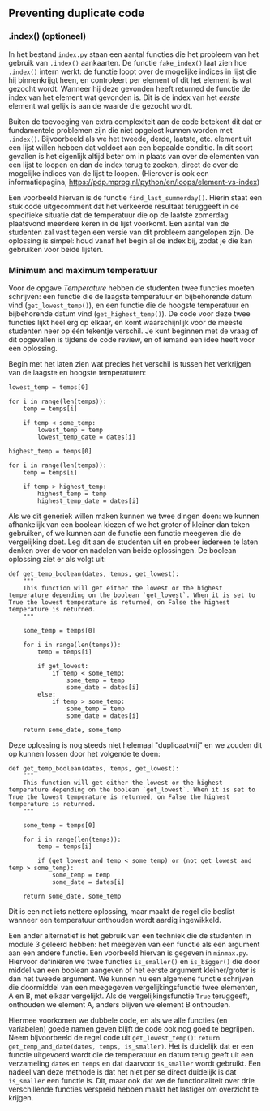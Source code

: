 ## Preventing duplicate code

### .index() (optioneel)

In het bestand `index.py` staan een aantal functies die het probleem van het gebruik van `.index()` aankaarten. De functie `fake_index()` laat zien hoe `.index()` intern werkt: de functie loopt over de mogelijke indices in lijst die hij binnenkrijgt heen, en controleert per element of dit het element is wat gezocht wordt. Wanneer hij deze gevonden heeft returned de functie de index van het element wat gevonden is. Dit is de index van het _eerste_ element wat gelijk is aan de waarde die gezocht wordt.

Buiten de toevoeging van extra complexiteit aan de code betekent dit dat er fundamentele problemen zijn die niet opgelost kunnen worden met `.index()`. Bijvoorbeeld als we het tweede, derde, laatste, etc. element uit een lijst willen hebben dat voldoet aan een bepaalde conditie. In dit soort gevallen is het eigenlijk altijd beter om in plaats van over de elementen van een lijst te loopen en dan de index terug te zoeken, direct de over de mogelijke indices van de lijst te loopen. (Hierover is ook een informatiepagina, <https://pdp.mprog.nl/python/en/loops/element-vs-index>)

Een voorbeeld hiervan is de functie `find_last_summerday()`. Hierin staat een stuk code uitgecomment dat het verkeerde resultaat teruggeeft in de specifieke situatie dat de temperatuur die op de laatste zomerdag plaatsvond meerdere keren in de lijst voorkomt. Een aantal van de studenten zal vast tegen een versie van dit probleem aangelopen zijn. De oplossing is simpel: houd vanaf het begin al de index bij, zodat je die kan gebruiken voor beide lijsten.

### Minimum and maximum temperatuur

Voor de opgave _Temperature_ hebben de studenten twee functies moeten schrijven: een functie die de laagste temperatuur en bijbehorende datum vind (`get_lowest_temp()`), en een functie die de hoogste temperatuur en bijbehorende datum vind (`get_highest_temp()`). De code voor deze twee functies lijkt heel erg op elkaar, en komt waarschijnlijk voor de meeste studenten neer op één tekentje verschil. Je kunt beginnen met de vraag of dit opgevallen is tijdens de code review, en of iemand een idee heeft voor een oplossing.

Begin met het laten zien wat precies het verschil is tussen het verkrijgen van de laagste en hoogste temperaturen:

    lowest_temp = temps[0]

    for i in range(len(temps)):
        temp = temps[i]

        if temp < some_temp:
            lowest_temp = temp
            lowest_temp_date = dates[i]

    highest_temp = temps[0]

    for i in range(len(temps)):
        temp = temps[i]

        if temp > highest_temp:
            highest_temp = temp
            highest_temp_date = dates[i]

Als we dit generiek willen maken kunnen we twee dingen doen: we kunnen afhankelijk van een boolean kiezen of we het groter of kleiner dan teken gebruiken, of we kunnen aan de functie een functie meegeven die de vergelijking doet. Leg dit aan de studenten uit en probeer iedereen te laten denken over de voor en nadelen van beide oplossingen. De boolean oplossing ziet er als volgt uit:

    def get_temp_boolean(dates, temps, get_lowest):
        """
        This function will get either the lowest or the highest temperature depending on the boolean `get_lowest`. When it is set to True the lowest temperature is returned, on False the highest temperature is returned.
        """

        some_temp = temps[0]

        for i in range(len(temps)):
            temp = temps[i]

            if get_lowest:
                if temp < some_temp:
                    some_temp = temp
                    some_date = dates[i]
            else:
                if temp > some_temp:
                    some_temp = temp
                    some_date = dates[i]

        return some_date, some_temp


Deze oplossing is nog steeds niet helemaal "duplicaatvrij" en we zouden dit op kunnen lossen door het volgende te doen:

    def get_temp_boolean(dates, temps, get_lowest):
        """
        This function will get either the lowest or the highest temperature depending on the boolean `get_lowest`. When it is set to True the lowest temperature is returned, on False the highest temperature is returned.
        """

        some_temp = temps[0]

        for i in range(len(temps)):
            temp = temps[i]

            if (get_lowest and temp < some_temp) or (not get_lowest and temp > some_temp):
                some_temp = temp
                some_date = dates[i]

        return some_date, some_temp

Dit is een net iets nettere oplossing, maar maakt de regel die beslist wanneer een temperatuur onthouden wordt aardig ingewikkeld.

Een ander alternatief is het gebruik van een techniek die de studenten in module 3 geleerd hebben: het meegeven van een functie als een argument aan een andere functie. Een voorbeeld hiervan is gegeven in `minmax.py`. Hiervoor definiëren we twee functies `is_smaller()` en `is_bigger()` die door middel van een boolean aangeven of het eerste argument kleiner/groter is dan het tweede argument. We kunnen nu een algemene functie schrijven die doormiddel van een meegegeven vergelijkingsfunctie twee elementen, A en B, met elkaar vergelijkt. Als de vergelijkingsfunctie `True` teruggeeft, onthouden we element A, anders blijven we element B onthouden.

Hiermee voorkomen we dubbele code, en als we alle functies (en variabelen) goede namen geven blijft de code ook nog goed te begrijpen. Neem bijvoorbeeld de regel code uit `get_lowest_temp()`: `return get_temp_and_date(dates, temps, is_smaller)`. Het is duidelijk dat er een functie uitgevoerd wordt die de temperatuur en datum terug geeft uit een verzameling `dates` en `temps` en dat daarvoor `is_smaller` wordt gebruikt. Een nadeel van deze methode is dat het niet per se direct duidelijk is dat `is_smaller` een functie is. Dit, maar ook dat we de functionaliteit over drie verschillende functies verspreid hebben maakt het lastiger om overzicht te krijgen.
